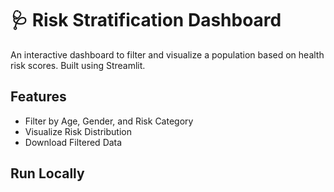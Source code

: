 # 🩺 Risk Stratification Dashboard

An interactive dashboard to filter and visualize a population based on health risk scores. Built using Streamlit.

## Features
- Filter by Age, Gender, and Risk Category
- Visualize Risk Distribution
- Download Filtered Data

## Run Locally
 
